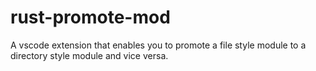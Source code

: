 # rust-promote-mod

A vscode extension that enables you to promote a file style module to a directory style module and vice versa.